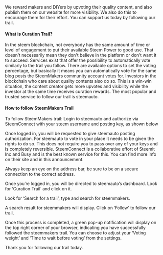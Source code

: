 We reward makers and DIYers by upvoting their quality content, and also publish them on our website for more visibility. We also do this to encourage them for their effort. You can support us today by following our trail.

#### What is Curation Trail?
In the steem blockchain, not everybody has the same amount of time or level of engagement to put their available Steem Power to good use. That doesn't necessarily mean they don't believe in the platform or don't want it to succeed. Services exist that offer the possibility to automatically vote similarly to the trail you follow. There are available options to set the voting percentage, but basically it means you can automatically vote for the same blog posts the SteemMakers community account votes for. Investors in the blockchain who care about quality contents also do so. This is a win-win situation, the content creator gets more upvotes and visibility while the investor at the same time receives curation rewards. The most popular and trusted service to follow our trail is steemauto.

#### How to follow SteemMakers Trail
To follow SteemMakers trail:
Login to steemauto and authorize via SteemConnect with your steem username and posting key, as shown below

Once logged in, you will be requested to give steemauto posting authorization. For steemauto to vote in your place it needs to be given the rights to do so. This does not require you to pass over any of your keys and is completely reversible. SteemConnect is a collaborative effort of Steemit Inc and Busy and is the best known service for this. You can find more info on their site and in this announcement.

Always keep an eye on the address bar, be sure to be on a secure connection to the correct address.

Once you’re logged in, you will be directed to steemauto’s dashboard. Look for ‘Curation Trail’ and click on it. 

Look for ‘Search for a trail', type and search for steemmakers.

A search result for steemmakers will display. Click on ‘Follow’ to follow our trail. 

Once this process is completed, a green pop-up notification will display on the top right corner of your browser, indicating you have successfully followed the steemmakers trail. You can choose to adjust your ‘Voting weight’ and ‘Time to wait before voting’ from the settings. 

Thank you for following our trail today. 

